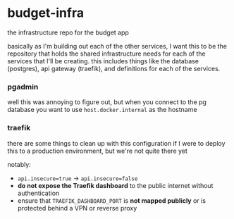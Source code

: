 # budget-infra

the infrastructure repo for the budget app

basically as I'm building out each of the other services, I want this to be the repository that holds the shared infrastructure needs for each of the services that I'll be creating. this includes things like the database (postgres), api gateway (traefik), and definitions for each of the services.

### pgadmin

well this was annoying to figure out, but when you connect to the pg database you want to use `host.docker.internal` as the hostname

### traefik

there are some things to clean up with this configuration if I were to deploy this to a production environment, but we're not quite there yet

notably:

- `api.insecure=true` -> `api.insecure=false`
- **do not expose the Traefik dashboard** to the public internet without authentication
- ensure that `TRAEFIK_DASHBOARD_PORT` is **not mapped publicly** or is protected behind a VPN or reverse proxy

